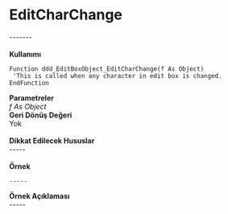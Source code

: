 # EditCharChange

\-------\
\
**Kullanımı**

```
Function ddd_EditBoxObject_EditCharChange(f As Object)
 'This is called when any character in edit box is changed.
EndFunction
```

**Parametreler**\
_f As Object_\
**Geri Dönüş Değeri**\
Yok\
\
**Dikkat Edilecek Hususlar**\
\-----\
\
**Örnek**

```
-----
```

**Örnek Açıklaması**\
\-----
